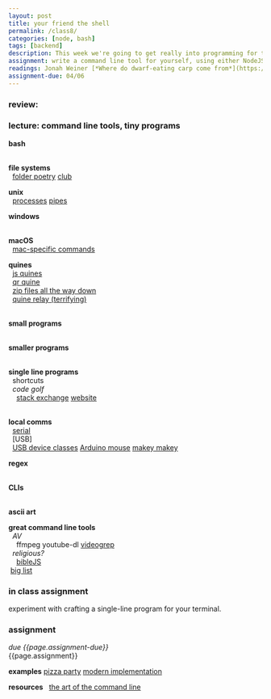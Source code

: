 ```yaml
---  
layout: post  
title: your friend the shell  
permalink: /class8/  
categories: [node, bash]
tags: [backend]
description: This week we're going to get really into programming for the command line! A chance to get up close and personal with your filesystem! Abandon the need for UI!
assignment: write a command line tool for yourself, using either NodeJS or bash. This tool should address some need you have from your computer which it does not currently address. (challenge -- if anyone successfully makes a pizza/other food ordering tool, I will fund a live demo when we review these on 04/06.)
readings: Jonah Weiner [*Where do dwarf-eating carp come from*](https://www.nytimes.com/2011/07/24/magazine/the-brilliance-of-dwarf-fortress.html)<br> Elvia Wilk with Jenna Sutela [*Slime Intelligence*](https://rhizome.org/editorial/2016/aug/16/slime-intelligence/)<br>Shannon Mattern [*Mapping's Intelligent Agents*](https://placesjournal.org/article/mappings-intelligent-agents/)
assignment-due: 04/06
---  
```

  
### review:   
  
### lecture: command line tools, tiny programs  


**bash**  
  


**file systems**  
  [folder poetry](https://github.com/melaniehoff/folderpoetry) [club](http://folderpoetry.club)  

**unix**  
  [processes](https://en.wikipedia.org/wiki/Process_(computing)) [pipes](https://en.wikipedia.org/wiki/Pipeline_%28Unix%29)  

**windows**  
  

**macOS**  
  [mac-specific commands](https://github.com/herrbischoff/awesome-macos-command-line)  

**quines**  
  [js quines](https://2ality.com/2012/09/javascript-quine.html)  
  [qr quine](https://www.quaxio.com/qrquine/)  
  [zip files all the way down](https://research.swtch.com/zip)  
  [quine relay (terrifying)](https://github.com/mame/quine-relay)  
  

**small programs**  
  

**smaller programs**  
  

**single line programs**  
  shortcuts  
  *code golf*  
    [stack exchange](https://codegolf.stackexchange.com) [website](https://code-golf.io)  
  

**local comms**  
  [serial]()  
  [USB]  
  [USB device classes](https://en.wikipedia.org/wiki/USB#Device_classes) [Arduino mouse](https://www.arduino.cc/reference/en/language/functions/usb/mouse/) [makey makey]()  

**regex**  
  

**CLIs**  
  


**ascii art**


**great command line tools**  
  *AV*  
    ffmpeg youtube-dl [videogrep](https://antiboredom.github.io/videogrep/)  
  *religious?*  
    [bibleJS](https://github.com/BibleJS/BibleApp)  
 [big list](https://github.com/agarrharr/awesome-cli-apps)  

### in class assignment
experiment with crafting a single-line program for your terminal.

### assignment
*due {{page.assignment-due}}*<br>
{{page.assignment}}

**examples**
[pizza party](http://www.coryarcangel.com/things-i-made/2004-009-pizza-party) [modern implementation](https://github.com/brianmxwll/SiriProxy-PizzaParty)

**resources**
  [the art of the command line](https://github.com/jlevy/the-art-of-command-line#one-liners)